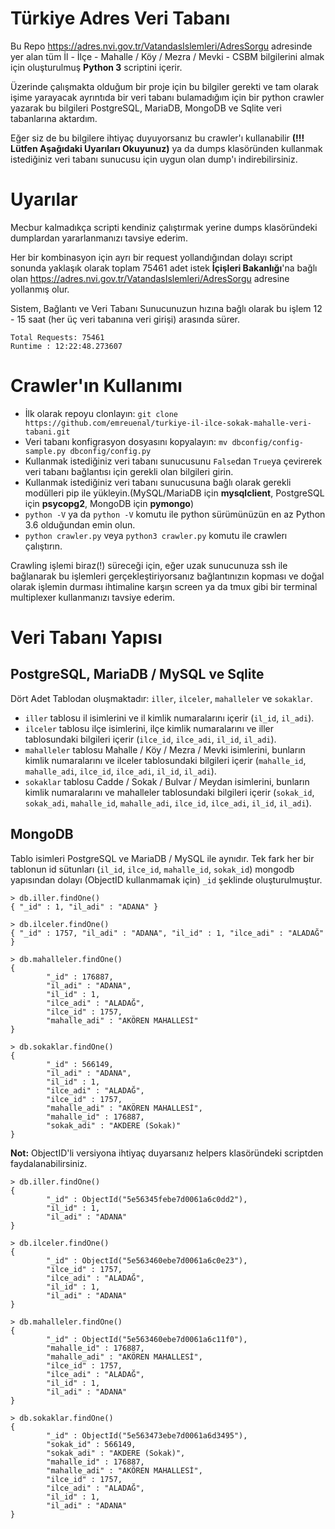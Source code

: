 # Türkiye Adres Veri Tabanı
Bu Repo https://adres.nvi.gov.tr/VatandasIslemleri/AdresSorgu adresinde yer alan tüm İl - İlçe - Mahalle / Köy / Mezra / Mevki - CSBM 
bilgilerini almak için oluşturulmuş **Python 3** scriptini içerir.

Üzerinde çalışmakta olduğum bir proje için bu bilgiler gerekti ve tam olarak işime yarayacak ayrıntıda bir veri tabanı bulamadığım
için bir python crawler yazarak bu bilgileri PostgreSQL, MariaDB, MongoDB ve Sqlite veri tabanlarına aktardım.

Eğer siz de bu bilgilere ihtiyaç duyuyorsanız bu crawler'ı kullanabilir **(!!! Lütfen Aşağıdaki Uyarıları Okuyunuz)** ya da dumps klasöründen
kullanmak istediğiniz veri tabanı sunucusu için uygun olan dump'ı indirebilirsiniz.

# Uyarılar
Mecbur kalmadıkça scripti kendiniz çalıştırmak yerine dumps klasöründeki dumplardan yararlanmanızı tavsiye ederim.   

Her bir kombinasyon için ayrı bir request yollandığından dolayı script sonunda yaklaşık olarak toplam 75461 adet istek **İçişleri Bakanlığı**'na bağlı olan
https://adres.nvi.gov.tr/VatandasIslemleri/AdresSorgu adresine yollanmış olur.   

Sistem, Bağlantı ve Veri Tabanı Sunucunuzun hızına bağlı olarak bu işlem 12 - 15 saat (her üç veri tabanına veri girişi) arasında sürer.


```
Total Requests: 75461
Runtime : 12:22:48.273607
```



# Crawler'ın Kullanımı
- İlk olarak repoyu clonlayın: `git clone https://github.com/emreuenal/turkiye-il-ilce-sokak-mahalle-veri-tabani.git`
- Veri tabanı konfigrasyon dosyasını kopyalayın: `mv dbconfig/config-sample.py dbconfig/config.py`
- Kullanmak istediğiniz veri tabanı sunucusunu `False`dan `True`ya çevirerek veri tabanı bağlantısı için gerekli olan bilgileri girin.
- Kullanmak istediğiniz veri tabanı sunucusuna bağlı olarak gerekli modülleri pip ile yükleyin.(MySQL/MariaDB için **mysqlclient**, PostgreSQL için **psycopg2**, MongoDB için **pymongo**)
- `python -V` ya da `python -V` komutu ile python sürümünüzün en az Python 3.6 olduğundan emin olun.
- `python crawler.py` veya `python3 crawler.py` komutu ile crawlerı çalıştırın.

Crawling işlemi biraz(!) süreceği için, eğer uzak sunucunuza ssh ile bağlanarak bu işlemleri gerçekleştiriyorsanız bağlantınızın kopması ve doğal olarak işlemin durması ihtimaline karşın
screen ya da tmux gibi bir terminal multiplexer kullanmanızı tavsiye ederim.

# Veri Tabanı Yapısı    
## PostgreSQL, MariaDB / MySQL ve Sqlite
Dört Adet Tablodan oluşmaktadır: `iller`, `ilceler`, `mahalleler` ve `sokaklar`.
- `iller` tablosu il isimlerini ve il kimlik numaralarını içerir (`il_id`, `il_adi`).
- `ilceler` tablosu ilçe isimlerini, ilçe kimlik numaralarını ve iller tablosundaki bilgileri içerir (`ilce_id`, `ilce_adi`, `il_id`, `il_adi`).
- `mahalleler` tablosu Mahalle / Köy / Mezra / Mevki isimlerini, bunların kimlik numaralarını ve ilceler tablosundaki bilgileri içerir (`mahalle_id`, `mahalle_adi`, `ilce_id`, `ilce_adi`, `il_id`, `il_adi`).
- `sokaklar` tablosu Cadde / Sokak / Bulvar / Meydan isimlerini, bunların kimlik numaralarını ve mahalleler tablosundaki bilgileri içerir (`sokak_id`, `sokak_adi`, `mahalle_id`, `mahalle_adi`, `ilce_id`, `ilce_adi`, `il_id`, `il_adi`).

## MongoDB
Tablo isimleri PostgreSQL ve MariaDB / MySQL ile aynıdır. Tek fark her bir tablonun id sütunları (`il_id`, `ilce_id`, `mahalle_id`, `sokak_id`) mongodb yapısından dolayı (ObjectID kullanmamak için)
`_id` şeklinde oluşturulmuştur.

```
> db.iller.findOne()
{ "_id" : 1, "il_adi" : "ADANA" }
```
```
> db.ilceler.findOne()
{ "_id" : 1757, "il_adi" : "ADANA", "il_id" : 1, "ilce_adi" : "ALADAĞ" }
```
```
> db.mahalleler.findOne()
{
        "_id" : 176887,
        "il_adi" : "ADANA",
        "il_id" : 1,
        "ilce_adi" : "ALADAĞ",
        "ilce_id" : 1757,
        "mahalle_adi" : "AKÖREN MAHALLESİ"
}
```
```
> db.sokaklar.findOne()
{
        "_id" : 566149,
        "il_adi" : "ADANA",
        "il_id" : 1,
        "ilce_adi" : "ALADAĞ",
        "ilce_id" : 1757,
        "mahalle_adi" : "AKÖREN MAHALLESİ",
        "mahalle_id" : 176887,
        "sokak_adi" : "AKDERE (Sokak)"
}
```
**Not:**  ObjectID'li versiyona ihtiyaç duyarsanız helpers klasöründeki scriptden faydalanabilirsiniz.
```
> db.iller.findOne()
{
        "_id" : ObjectId("5e56345febe7d0061a6c0dd2"),
        "il_id" : 1,
        "il_adi" : "ADANA"
}
```
```
> db.ilceler.findOne()
{
        "_id" : ObjectId("5e563460ebe7d0061a6c0e23"),
        "ilce_id" : 1757,
        "ilce_adi" : "ALADAĞ",
        "il_id" : 1,
        "il_adi" : "ADANA"
}
```
```
> db.mahalleler.findOne()
{
        "_id" : ObjectId("5e563460ebe7d0061a6c11f0"),
        "mahalle_id" : 176887,
        "mahalle_adi" : "AKÖREN MAHALLESİ",
        "ilce_id" : 1757,
        "ilce_adi" : "ALADAĞ",
        "il_id" : 1,
        "il_adi" : "ADANA"
}
```
```
> db.sokaklar.findOne()
{
        "_id" : ObjectId("5e563473ebe7d0061a6d3495"),
        "sokak_id" : 566149,
        "sokak_adi" : "AKDERE (Sokak)",
        "mahalle_id" : 176887,
        "mahalle_adi" : "AKÖREN MAHALLESİ",
        "ilce_id" : 1757,
        "ilce_adi" : "ALADAĞ",
        "il_id" : 1,
        "il_adi" : "ADANA"
}
```
